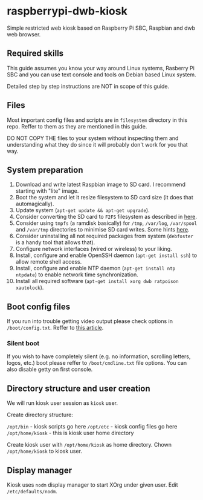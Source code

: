 # raspberrypi-dwb-kiosk
Simple restricted web kiosk based on Raspberry Pi SBC, Raspbian and dwb web browser.

## Required skills

This guide assumes you know your way around Linux systems, Rasberry Pi SBC and you can use text console and tools on Debian based Linux system.

Detailed step by step instructions are NOT in scope of this guide.

## Files

Most important config files and scripts are in `filesystem` directory in this repo. Reffer to them as they are mentioned in this guide.

DO NOT COPY THE files to your system without inspecting them and understanding what they do since it will probably don't work for you that way.

## System preparation

1. Download and write latest Raspbian image to SD card. I recommend starting with "lite" image.
2. Boot the system and let it resize filesystem to SD card size (it does that automagically).
3. Update system (`apt-get update && apt-get upgrade`).
4. Consider converting the SD card to `F2FS` filesystem as described in [here](https://movr0.com/2016/08/19/convert-raspberry-pi-123-to-f2fs/).
5. Consider using `tmpfs` (a ramdisk basically) for `/tmp`, `/var/log`, `/var/spool` and `/var/tmp` directories to minimise SD card writes. Some hints [here](https://www.domoticz.com/wiki/Setting_up_a_RAM_drive_on_Raspberry_Pi).
6. Consider uninstalling all not required packages from system (`debfoster` is a handy tool that allows that).
7. Configure network interfaces (wired or wireless) to your liking.
8. Install, configure and enable OpenSSH daemon (`apt-get install ssh`) to allow remote shell access.
9. Install, configure and enable NTP daemon (`apt-get install ntp ntpdate`) to enable network time synchronization.
10. Install all required software (`apt-get install xorg dwb ratpoison xautolock`).

## Boot config files

If you run into trouble getting video output please check options in `/boot/config.txt`. Reffer to [this article](http://elinux.org/RPiconfig).

### Silent boot

If you wish to have completely silent (e.g. no information, scrolling letters, logos, etc.) boot please reffer to `/boot/cmdline.txt` file options. You can also disable getty on first console.

## Directory structure and user creation

We will run kiosk user session as `kiosk` user.

Create directory structure:

`/opt/bin` - kiosk scripts go here
`/opt/etc` - kiosk config files go here
`/opt/home/kiosk` - this is kiosk user home directory

Create kiosk user with `/opt/home/kiosk` as home directory. Chown `/opt/home/kiosk` to kiosk user.

## Display manager

Kiosk uses `nodm` display manager to start XOrg under given user. Edit `/etc/defaults/nodm`.